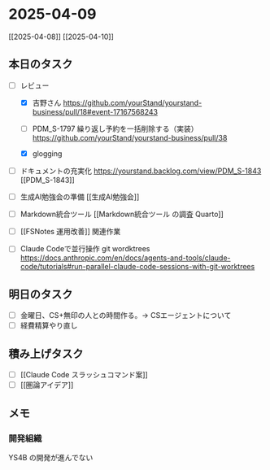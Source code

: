 # 2025-04-09

[[2025-04-08]] [[2025-04-10]]

## 本日のタスク

- [ ] レビュー
	- [x] 吉野さん https://github.com/yourStand/yourstand-business/pull/18#event-17167568243
	- [ ] PDM_S-1797 繰り返し予約を一括削除する（実装） https://github.com/yourStand/yourstand-business/pull/38

	- [x] glogging
- [ ] ドキュメントの充実化 https://yourstand.backlog.com/view/PDM_S-1843 [[PDM_S-1843]]

- [ ] 生成AI勉強会の準備 [[生成AI勉強会]]

- [ ] Markdown統合ツール [[Markdown統合ツール の調査 Quarto]]
- [ ] [[FSNotes 運用改善]] 関連作業
- [ ] Claude Codeで並行操作 git wordktrees https://docs.anthropic.com/en/docs/agents-and-tools/claude-code/tutorials#run-parallel-claude-code-sessions-with-git-worktrees

## 明日のタスク

- [ ] 金曜日、CS+無印の人との時間作る。-> CSエージェントについて
- [ ] 経費精算やり直し

## 積み上げタスク

- [ ] [[Claude Code スラッシュコマンド案]]
- [ ] [[圏論アイデア]]

## メモ

### 開発組織

YS4B の開発が進んでない